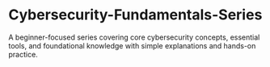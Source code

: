 # Cybersecurity-Fundamentals-Series
A beginner-focused series covering core cybersecurity concepts, essential tools, and foundational knowledge with simple explanations and hands-on practice.
